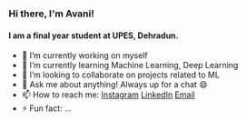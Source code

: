 ### Hi there, I'm Avani!

#### I am a final year student at UPES, Dehradun.

- 🔭 I’m currently working on myself
- 🌱 I’m currently learning Machine Learning, Deep Learning
- 👯 I’m looking to collaborate on projects related to ML
- 💬 Ask me about anything! Always up for a chat :smile:
- 📫 How to reach me: [Instagram](https://www.instagram.com/avaniisjinda/) [LinkedIn](https://www.linkedin.com/in/avani-jindal/) [Email](mailto:avani.jindal@gmail.com)
- ⚡ Fun fact: ...
